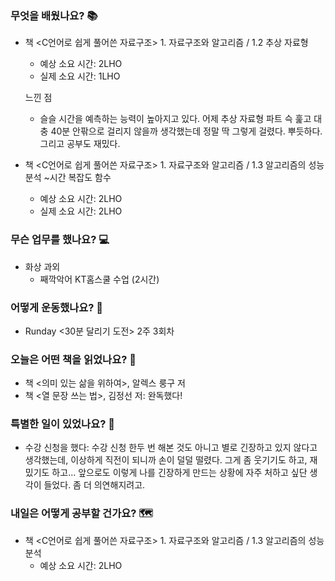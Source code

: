 ### 무엇을 배웠나요? 📚
- 책 <C언어로 쉽게 풀어쓴 자료구조> 1. 자료구조와 알고리즘 / 1.2 추상 자료형
    - 예상 소요 시간: 2LHO
    - 실제 소요 시간: 1LHO

    느낀 점
    - 슬슬 시간을 예측하는 능력이 높아지고 있다. 어제 추상 자료형 파트 슥 훑고 대충 40분 안팎으로 걸리지 않을까 생각했는데 정말 딱 그렇게 걸렸다. 뿌듯하다. 그리고 공부도 재밌다.

- 책 <C언어로 쉽게 풀어쓴 자료구조> 1. 자료구조와 알고리즘 / 1.3 알고리즘의 성능 분석 ~시간 복잡도 함수
    - 예상 소요 시간: 2LHO
    - 실제 소요 시간: 2LHO

### 무슨 업무를 했나요? 💻
- 화상 과외
    - 째깍악어 KT홈스쿨 수업 (2시간)

### 어떻게 운동했나요? 🦾
- Runday <30분 달리기 도전> 2주 3회차

### 오늘은 어떤 책을 읽었나요? 📖
- 책 <의미 있는 삶을 위하여>, 알렉스 룽구 저
- 책 <열 문장 쓰는 법>, 김정선 저: 완독했다!

### 특별한 일이 있었나요? 🧳
- 수강 신청을 했다: 수강 신청 한두 번 해본 것도 아니고 별로 긴장하고 있지 않다고 생각했는데, 이상하게 직전이 되니까 손이 덜덜 떨렸다. 그게 좀 웃기기도 하고, 재밌기도 하고... 앞으로도 이렇게 나를 긴장하게 만드는 상황에 자주 처하고 싶단 생각이 들었다. 좀 더 의연해지려고.

### 내일은 어떻게 공부할 건가요? 🗺
- 책 <C언어로 쉽게 풀어쓴 자료구조> 1. 자료구조와 알고리즘 / 1.3 알고리즘의 성능 분석
    - 예상 소요 시간: 2LHO